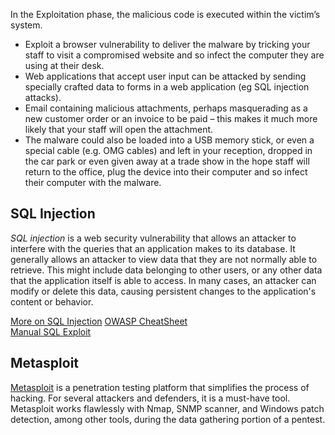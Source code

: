 In the Exploitation phase, the malicious code is executed within the victim’s system.
* Exploit a browser vulnerability to deliver the malware by tricking your staff to visit a compromised website and so infect the computer they are using at their desk.
* Web applications that accept user input can be attacked by sending specially crafted data to forms in a web application (eg SQL injection attacks).
* Email containing malicious attachments, perhaps masquerading as a new customer order or an invoice to be paid – this makes it much more likely that your staff will open the attachment.
* The malware could also be loaded into a USB memory stick, or even a special cable (e.g. OMG cables) and left in your reception, dropped in the car park or even given away at a trade show in the hope staff will return to the office, plug the device into their computer and so infect their computer with the malware.

## SQL Injection
*SQL injection* is a web security vulnerability that allows an attacker to interfere with the queries that an application makes to its database. It generally allows an attacker to view data that they are not normally able to retrieve. This might include data belonging to other users, or any other data that the application itself is able to access. In many cases, an attacker can modify or delete this data, causing persistent changes to the application's content or behavior.

[More on SQL Injection](SQL/Tool.md) 
[OWASP CheatSheet](https://owasp.org/www-community/attacks/SQL_Injection)  
[Manual SQL Exploit](SQL/README.md)

## Metasploit
[Metasploit](Metasploit/README.md) is a penetration testing platform that simplifies the process of hacking. For several attackers and defenders, it is a must-have tool. Metasploit works flawlessly with Nmap, SNMP scanner, and Windows patch detection, among other tools, during the data gathering portion of a pentest.
